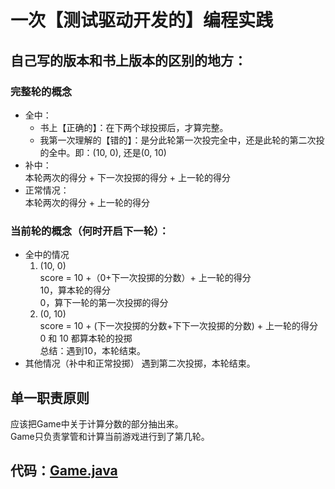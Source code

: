 # 一次【测试驱动开发的】编程实践

## 自己写的版本和书上版本的区别的地方：
### 完整轮的概念
 - 全中：
    - 书上【正确的】：在下两个球投掷后，才算完整。
    - 我第一次理解的【错的】：是分此轮第一次投完全中，还是此轮的第二次投的全中。即：(10, 0), 还是(0, 10)
 - 补中：  
    本轮两次的得分 + 下一次投掷的得分 + 上一轮的得分
 - 正常情况：  
    本轮两次的得分 + 上一轮的得分
 
### 当前轮的概念（何时开启下一轮）：
 - 全中的情况
    1. (10, 0)  
        score = 10 +（0+下一次投掷的分数）+ 上一轮的得分  
        10，算本轮的得分  
        0，算下一轮的第一次投掷的得分  
    2. (0, 10)  
        score = 10 + (下一次投掷的分数+下下一次投掷的分数) + 上一轮的得分  
        0 和 10 都算本轮的投掷  
    总结：遇到10，本轮结束。
 - 其他情况（补中和正常投掷）
    遇到第二次投掷，本轮结束。      
 
## 单一职责原则

应该把Game中关于计算分数的部分抽出来。  
Game只负责掌管和计算当前游戏进行到了第几轮。

## 代码：[Game.java](./BowlingBall)